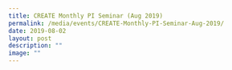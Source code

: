 ```yaml
---
title: CREATE Monthly PI Seminar (Aug 2019)
permalink: /media/events/CREATE-Monthly-PI-Seminar-Aug-2019/
date: 2019-08-02
layout: post
description: ""
image: ""
---
```

